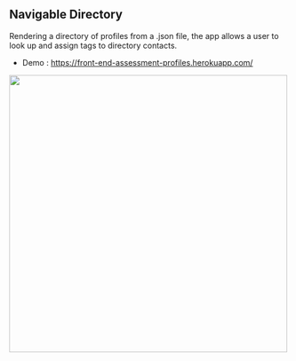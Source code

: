 ## Navigable Directory 
Rendering a directory of profiles from a .json file, the app allows a user to look up and assign tags to directory contacts.

- Demo : https://front-end-assessment-profiles.herokuapp.com/

<img src="https://user-images.githubusercontent.com/49047379/111574190-68485080-8782-11eb-9a40-197218963332.gif" width="500" height="auto" href="https://youtu.be/Mgkkw2D4nRI">
